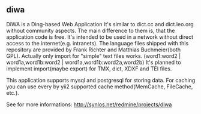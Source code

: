 ## diwa
DiWA is a Ding-based Web Application
It's similar to dict.cc and dict.leo.org without community aspects. The main difference to them is, that the application code is free. It's intended to be used in a network without direct access to the internet(e.g. intranets). The language files shipped with this repository are provided by Frank Richter and Matthias Buchmeier(both GPL).
Actually only import for "simple" text files works. (word1:word2 | word1a,word1b:word2 | word1a,word1b:word2a,word2b)
It's planned to implement import(maybe export) for TMX, dict, XDXF and TEI files.

This application supports mysql and postgresql for storing data.
For caching you can use every by yii2 supported cache method(MemCache, FileCache, etc.).

See for more informations:
http://synlos.net/redmine/projects/diwa

